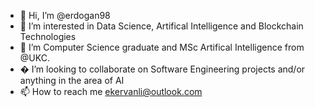 - 👋 Hi, I’m @erdogan98
- 👀 I’m interested in Data Science, Artifical Intelligence and Blockchain Technologies
- 🌱 I’m Computer Science graduate and MSc Artifical Intelligence from @UKC.
- � I’m looking to collaborate on Software Engineering projects and/or anything in the area of AI
- 📫 How to reach me ekervanli@outlook.com

<!---
erdogan98/erdogan98 is a ✨ special ✨ repository because its `README.md` (this file) appears on your GitHub profile.
You can click the Preview link to take a look at your changes.
--->
